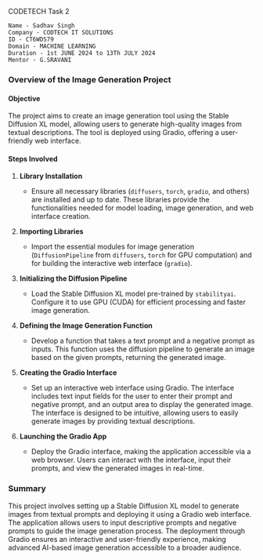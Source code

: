 CODETECH Task 2

    Name - Sadhav Singh
    Company - CODTECH IT SOLUTIONS
    ID - CT6WDS79
    Domain - MACHINE LEARNING
    Duration - 1st JUNE 2024 to 13Th JULY 2024
    Mentor - G.SRAVANI


### Overview of the Image Generation Project

#### Objective
The project aims to create an image generation tool using the Stable Diffusion XL model, allowing users to generate high-quality images from textual descriptions. The tool is deployed using Gradio, offering a user-friendly web interface.

#### Steps Involved

1. **Library Installation**
   - Ensure all necessary libraries (`diffusers`, `torch`, `gradio`, and others) are installed and up to date. These libraries provide the functionalities needed for model loading, image generation, and web interface creation.

2. **Importing Libraries**
   - Import the essential modules for image generation (`DiffusionPipeline` from `diffusers`, `torch` for GPU computation) and for building the interactive web interface (`gradio`).

3. **Initializing the Diffusion Pipeline**
   - Load the Stable Diffusion XL model pre-trained by `stabilityai`. Configure it to use GPU (CUDA) for efficient processing and faster image generation.

4. **Defining the Image Generation Function**
   - Develop a function that takes a text prompt and a negative prompt as inputs. This function uses the diffusion pipeline to generate an image based on the given prompts, returning the generated image.

5. **Creating the Gradio Interface**
   - Set up an interactive web interface using Gradio. The interface includes text input fields for the user to enter their prompt and negative prompt, and an output area to display the generated image. The interface is designed to be intuitive, allowing users to easily generate images by providing textual descriptions.

6. **Launching the Gradio App**
   - Deploy the Gradio interface, making the application accessible via a web browser. Users can interact with the interface, input their prompts, and view the generated images in real-time.

### Summary
This project involves setting up a Stable Diffusion XL model to generate images from textual prompts and deploying it using a Gradio web interface. The application allows users to input descriptive prompts and negative prompts to guide the image generation process. The deployment through Gradio ensures an interactive and user-friendly experience, making advanced AI-based image generation accessible to a broader audience.
